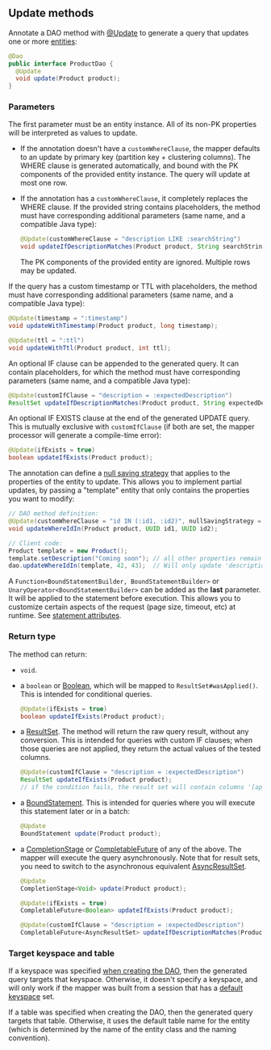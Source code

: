 ## Update methods

Annotate a DAO method with [@Update] to generate a query that updates one or more
[entities](../../entities):

```java
@Dao
public interface ProductDao {
  @Update
  void update(Product product);
}
```

### Parameters

The first parameter must be an entity instance. All of its non-PK properties will be interpreted as
values to update.

* If the annotation doesn't have a `customWhereClause`, the mapper defaults to an update by primary
  key (partition key + clustering columns). The WHERE clause is generated automatically, and bound
  with the PK components of the provided entity instance. The query will update at most one row.
  
* If the annotation has a `customWhereClause`, it completely replaces the WHERE clause. If the
  provided string contains placeholders, the method must have corresponding additional parameters
  (same name, and a compatible Java type):

    ```java
    @Update(customWhereClause = "description LIKE :searchString")
    void updateIfDescriptionMatches(Product product, String searchString);
    ```
    
    The PK components of the provided entity are ignored. Multiple rows may be updated.

If the query has a custom timestamp or TTL with placeholders, the method must have corresponding
additional parameters (same name, and a compatible Java type):

```java
@Update(timestamp = ":timestamp")
void updateWithTimestamp(Product product, long timestamp);

@Update(ttl = ":ttl")
void updateWithTtl(Product product, int ttl);
```

An optional IF clause can be appended to the generated query. It can contain placeholders, for which
the method must have corresponding parameters (same name, and a compatible Java type):

```java
@Update(customIfClause = "description = :expectedDescription")
ResultSet updateIfDescriptionMatches(Product product, String expectedDescription);
```

An optional IF EXISTS clause at the end of the generated UPDATE query. This is mutually exclusive
with `customIfClause` (if both are set, the mapper processor will generate a compile-time error):

```java
@Update(ifExists = true)
boolean updateIfExists(Product product);
```

The annotation can define a [null saving strategy](../null_saving/) that applies to the properties
of the entity to update. This allows you to implement partial updates, by passing a "template"
entity that only contains the properties you want to modify:

```java
// DAO method definition:
@Update(customWhereClause = "id IN (:id1, :id2)", nullSavingStrategy = DO_NOT_SET)
void updateWhereIdIn(Product product, UUID id1, UUID id2);

// Client code:
Product template = new Product();
template.setDescription("Coming soon"); // all other properties remain null
dao.updateWhereIdIn(template, 42, 43);  // Will only update 'description' on the selected rows
```

A `Function<BoundStatementBuilder, BoundStatementBuilder>` or `UnaryOperator<BoundStatementBuilder>`
can be added as the **last** parameter. It will be applied to the statement before execution. This
allows you to customize certain aspects of the request (page size, timeout, etc) at runtime. See
[statement attributes](../statement_attributes/).

### Return type

The method can return:

* `void`.

* a `boolean` or [Boolean], which will be mapped to `ResultSet#wasApplied()`. This is intended for
  conditional queries.
  
    ```java
    @Update(ifExists = true)
    boolean updateIfExists(Product product);
    ```
    
* a [ResultSet]. The method will return the raw query result, without any conversion. This is
  intended for queries with custom IF clauses; when those queries are not applied, they return the
  actual values of the tested columns.
  
    ```java
    @Update(customIfClause = "description = :expectedDescription")
    ResultSet updateIfExists(Product product);
    // if the condition fails, the result set will contain columns '[applied]' and 'description'
    ```
  
* a [BoundStatement]. This is intended for queries where you will execute this statement later or in a batch:
  
    ```java
    @Update
    BoundStatement update(Product product);
    ```

* a [CompletionStage] or [CompletableFuture] of any of the above. The mapper will execute the query
  asynchronously. 
  Note that for result sets, you need to switch to the asynchronous equivalent [AsyncResultSet].

    ```java
    @Update
    CompletionStage<Void> update(Product product);

    @Update(ifExists = true)
    CompletableFuture<Boolean> updateIfExists(Product product);

    @Update(customIfClause = "description = :expectedDescription")
    CompletableFuture<AsyncResultSet> updateIfDescriptionMatches(Product product, String expectedDescription);
    ```

### Target keyspace and table

If a keyspace was specified [when creating the DAO](../../mapper/#dao-factory-methods), then the
generated query targets that keyspace. Otherwise, it doesn't specify a keyspace, and will only work
if the mapper was built from a session that has a [default keyspace] set.

If a table was specified when creating the DAO, then the generated query targets that table.
Otherwise, it uses the default table name for the entity (which is determined by the name of the
entity class and the naming convention).

[default keyspace]: https://docs.datastax.com/en/drivers/java/4.4/com/datastax/oss/driver/api/core/session/SessionBuilder.html#withKeyspace-com.datastax.oss.driver.api.core.CqlIdentifier-
[@Update]:          https://docs.datastax.com/en/drivers/java/4.4/com/datastax/oss/driver/api/mapper/annotations/Update.html

[AsyncResultSet]:       https://docs.datastax.com/en/drivers/java/4.4/com/datastax/oss/driver/api/core/cql/AsyncResultSet.html
[Boolean]:              https://docs.oracle.com/javase/8/docs/api/index.html?java/lang/Boolean.html
[CompletionStage]:      https://docs.oracle.com/javase/8/docs/api/java/util/concurrent/CompletionStage.html
[CompletableFuture]:    https://docs.oracle.com/javase/8/docs/api/java/util/concurrent/CompletableFuture.html
[ResultSet]:            https://docs.datastax.com/en/drivers/java/4.4/com/datastax/oss/driver/api/core/cql/ResultSet.html
[BoundStatement]:       https://docs.datastax.com/en/drivers/java/4.4/com/datastax/oss/driver/api/core/cql/BoundStatement.html

